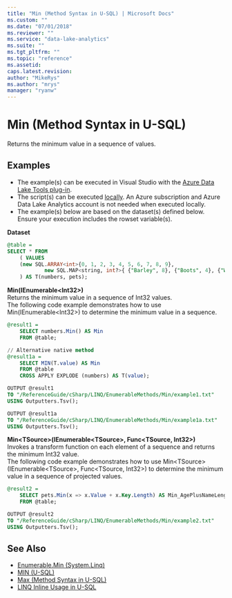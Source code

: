 ```yaml
---
title: "Min (Method Syntax in U-SQL) | Microsoft Docs"
ms.custom: ""
ms.date: "07/01/2018"
ms.reviewer: ""
ms.service: "data-lake-analytics"
ms.suite: ""
ms.tgt_pltfrm: ""
ms.topic: "reference"
ms.assetid: 
caps.latest.revision: 
author: "MikeRys"
ms.author: "mrys"
manager: "ryanw"
---
```


# Min (Method Syntax in U-SQL)
Returns the minimum value in a sequence of values.

## Examples
- The example(s) can be executed in Visual Studio with the [Azure Data Lake Tools plug-in](https://www.microsoft.com/download/details.aspx?id=49504).  
- The script(s) can be executed [locally](https://docs.microsoft.com/azure/data-lake-analytics/data-lake-analytics-data-lake-tools-local-run).  An Azure subscription and Azure Data Lake Analytics account is not needed when executed locally.
- The example(s) below are based on the dataset(s) defined below.  Ensure your execution includes the rowset variable(s).

**Dataset**  
```sql
@table = 
SELECT * FROM 
    ( VALUES
    (new SQL.ARRAY<int>{0, 1, 2, 3, 4, 5, 6, 7, 8, 9}, 
            new SQL.MAP<string, int?>{ {"Barley", 8}, {"Boots", 4}, {"Whiskers", 1} })
    ) AS T(numbers, pets);
```

**Min(IEnumerable\<Int32>)**  
Returns the minimum value in a sequence of Int32 values.   
The following code example demonstrates how to use Min(IEnumerable\<Int32>) to determine the minimum value in a sequence.
```sql
@result1 =
    SELECT numbers.Min() AS Min
    FROM @table;

// Alternative native method
@result1a =
    SELECT MIN(T.value) AS Min
    FROM @table
    CROSS APPLY EXPLODE (numbers) AS T(value);

OUTPUT @result1
TO "/ReferenceGuide/cSharp/LINQ/EnumerableMethods/Min/example1.txt"
USING Outputters.Tsv();

OUTPUT @result1a
TO "/ReferenceGuide/cSharp/LINQ/EnumerableMethods/Min/example1a.txt"
USING Outputters.Tsv();
```

**Min\<TSource>(IEnumerable\<TSource>, Func<TSource, Int32>)**  
Invokes a transform function on each element of a sequence and returns the minimum Int32 value.   
The following code example demonstrates how to use Min\<TSource>(IEnumerable\<TSource>, Func<TSource, Int32>) to determine the minimum value in a sequence of projected values.
```sql
@result2 =
    SELECT pets.Min(x => x.Value + x.Key.Length) AS Min_AgePlusNameLength
    FROM @table;

OUTPUT @result2
TO "/ReferenceGuide/cSharp/LINQ/EnumerableMethods/Min/example2.txt"
USING Outputters.Tsv();
```

## See Also
* [Enumerable.Min (System.Linq)](https://docs.microsoft.com/dotnet/api/system.linq.enumerable.min)
* [MIN (U-SQL)](min-u-sql.md)
* [Max (Method Syntax in U-SQL)](max-method-syntax-in-u-sql.md)
* [LINQ Inline Usage in U-SQL](linq-inline-usage-in-u-sql.md)